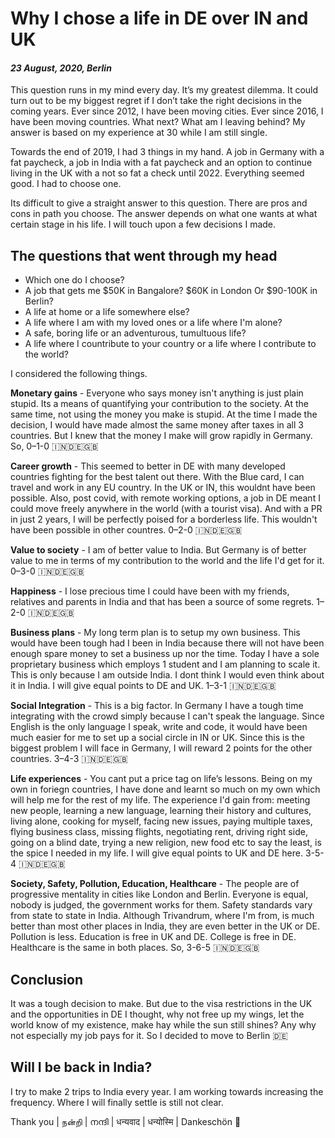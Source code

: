 # Why I chose a life in DE over IN and UK

#### *23 August, 2020, Berlin*

This question runs in my mind every day. It’s my greatest dilemma. It could turn out to be my biggest regret if I don’t take the right decisions in the coming years. Ever since 2012, I have been moving cities. Ever since 2016, I have been moving countries. What next? What am I leaving behind? My answer is based on my experience at 30 while I am still single.

Towards the end of 2019, I had 3 things in my hand. A job in Germany with a fat paycheck, a job in India with a fat paycheck and an option to continue living in the UK with a not so fat a check until 2022. Everything seemed good. I had to choose one.

Its difficult to give a straight answer to this question. There are pros and cons in path you choose. The answer depends on what one wants at what certain stage in his life. I will touch upon a few decisions I made.

## The questions that went through my head

  - Which one do I choose?
  - A job that gets me $50K in Bangalore? $60K in London Or $90-100K in Berlin?
  - A life at home or a life somewhere else?
  - A life where I am with my loved ones or a life where I'm alone?
  - A safe, boring life or an adventurous, tumultuous life?
  - A life where I countribute to your country or a life where I contribute to the world?

I considered the following things.

**Monetary gains** - Everyone who says money isn't anything is just plain stupid. Its a means of quantifying your contribution to the society. At the same time, not using the money you make is stupid. At the time I made the decision, I would have made almost the same money after taxes in all 3 countries. But I knew that the money I make will grow rapidly in Germany. So, 0–1-0 🇮🇳🇩🇪🇬🇧

**Career growth** - This seemed to better in DE with many developed countries fighting for the best talent out there. With the Blue card, I can travel and work in any EU country. In the UK or IN, this wouldnt have been possible. Also, post covid, with remote working options, a job in DE meant I could move freely anywhere in the world (with a tourist visa). And with a PR in just 2 years, I will be perfectly poised for a borderless life. This wouldn't have been possible in other countres. 0–2-0 🇮🇳🇩🇪🇬🇧

**Value to society** - I am of better value to India. But Germany is of better value to me in terms of my contribution to the world and the life I'd get for it. 0–3-0 🇮🇳🇩🇪🇬🇧

**Happiness** - I lose precious time I could have been with my friends, relatives and parents in India and that has been a source of some regrets. 1–2-0 🇮🇳🇩🇪🇬🇧

**Business plans** - My long term plan is to setup my own business. This would have been tough had I been in India because there will not have been enough spare money to set a business up nor the time. Today I have a sole proprietary business which employs 1 student and I am planning to scale it. This is only because I am outside India. I dont think I would even think about it in India. I will give equal points to DE and UK. 1–3-1 🇮🇳🇩🇪🇬🇧

**Social Integration** - This is a big factor. In Germany I have a tough time integrating with the crowd simply because I can't speak the language. Since English is the only language I speak, write and code, it would have been much easier for me to set up a social circle in IN or UK. Since this is the biggest problem I will face in Germany, I will reward 2 points for the other countries. 3–4-3 🇮🇳🇩🇪🇬🇧

**Life experiences** - You cant put a price tag on life’s lessons. Being on my own in foriegn countries, I have done and learnt so much on my own which will help me for the rest of my life. The experience I'd gain from: meeting new people, learning a new language, learning their history and cultures, living alone, cooking for myself, facing new issues, paying multiple taxes, flying business class, missing flights, negotiating rent, driving right side, going on a blind date, trying a new religion, new food etc to say the least, is the spice I needed in my life. I will give equal points to UK and DE here. 3-5-4 🇮🇳🇩🇪🇬🇧

**Society, Safety, Pollution, Education, Healthcare** - The people are of progressive mentality in cities like London and Berlin. Everyone is equal, nobody is judged, the government works for them. Safety standards vary from state to state in India. Although Trivandrum, where I'm from, is much better than most other places in India, they are even better in the UK or DE. Pollution is less. Education is free in UK and DE. College is free in DE. Healthcare is the same in both places. So, 3-6-5 🇮🇳🇩🇪🇬🇧

## Conclusion

It was a tough decision to make. But due to the visa restrictions in the UK and the opportunities in DE I thought, why not free up my wings, let the world know of my existence, make hay while the sun still shines? Any why not especially my job pays for it. So I decided to move to Berlin 🇩🇪

## Will I be back in India?

I try to make 2 trips to India every year. I am working towards increasing the frequency. Where I will finally settle is still not clear.

<span align='center'>Thank you | நன்றி | നന്ദി | धन्यवाद | धन्योस्मि | Dankeschön 🙏</span>
